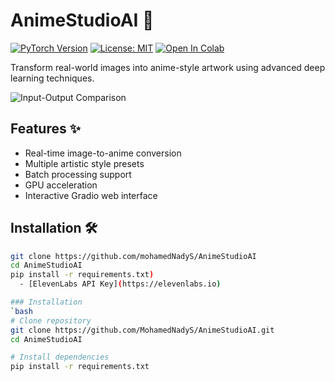 # AnimeStudioAI 🎨

[![PyTorch Version](https://img.shields.io/badge/PyTorch-2.0+-red)](https://pytorch.org)
[![License: MIT](https://img.shields.io/badge/License-MIT-yellow.svg)](https://opensource.org/licenses/MIT)
[![Open In Colab](https://colab.research.google.com/assets/colab-badge.svg)](https://colab.research.google.com/github/mohamedNadyS/AnimeStudioAI)

Transform real-world images into anime-style artwork using advanced deep learning techniques.

![Input-Output Comparison](docs/comparison.png)

## Features ✨
- Real-time image-to-anime conversion
- Multiple artistic style presets
- Batch processing support
- GPU acceleration
- Interactive Gradio web interface

## Installation 🛠️
```bash
git clone https://github.com/mohamedNadyS/AnimeStudioAI
cd AnimeStudioAI
pip install -r requirements.txt)
  - [ElevenLabs API Key](https://elevenlabs.io)

### Installation
`bash
# Clone repository
git clone https://github.com/MohamedNadyS/AnimeStudioAI.git
cd AnimeStudioAI

# Install dependencies
pip install -r requirements.txt
